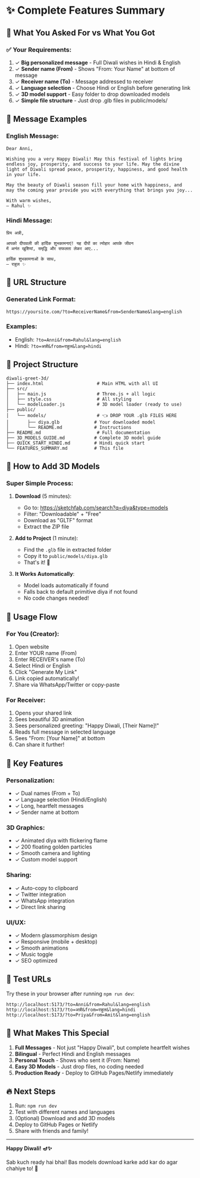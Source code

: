 # ✨ Complete Features Summary

## 🎯 What You Asked For vs What You Got

### ✅ Your Requirements:
1. ✓ **Big personalized message** - Full Diwali wishes in Hindi & English
2. ✓ **Sender name (From)** - Shows "From: Your Name" at bottom of message
3. ✓ **Receiver name (To)** - Message addressed to receiver
4. ✓ **Language selection** - Choose Hindi or English before generating link
5. ✓ **3D model support** - Easy folder to drop downloaded models
6. ✓ **Simple file structure** - Just drop .glb files in public/models/

## 📝 Message Examples

### English Message:
```
Dear Anni,

Wishing you a very Happy Diwali! May this festival of lights bring 
endless joy, prosperity, and success to your life. May the divine 
light of Diwali spread peace, prosperity, happiness, and good health 
in your life.

May the beauty of Diwali season fill your home with happiness, and 
may the coming year provide you with everything that brings you joy...

With warm wishes,
— Rahul ✨
```

### Hindi Message:
```
प्रिय अन्नी,

आपको दीपावली की हार्दिक शुभकामनाएं! यह दीपों का त्योहार आपके जीवन 
में अनंत खुशियां, समृद्धि और सफलता लेकर आए...

हार्दिक शुभकामनाओं के साथ,
— राहुल ✨
```

## 🔗 URL Structure

### Generated Link Format:
```
https://yoursite.com/?to=ReceiverName&from=SenderName&lang=english
```

### Examples:
- English: `?to=Anni&from=Rahul&lang=english`
- Hindi: `?to=अन्नी&from=राहुल&lang=hindi`

## 📁 Project Structure

```
diwali-greet-3d/
├── index.html                    # Main HTML with all UI
├── src/
│   ├── main.js                   # Three.js + all logic
│   ├── style.css                 # All styling
│   └── modelLoader.js            # 3D model loader (ready to use)
├── public/
│   └── models/                   # 👈 DROP YOUR .glb FILES HERE
│       ├── diya.glb             # Your downloaded model
│       └── README.md            # Instructions
├── README.md                     # Full documentation
├── 3D_MODELS_GUIDE.md           # Complete 3D model guide
├── QUICK_START_HINDI.md         # Hindi quick start
└── FEATURES_SUMMARY.md          # This file
```

## 🎨 How to Add 3D Models

### Super Simple Process:

1. **Download** (5 minutes):
   - Go to: https://sketchfab.com/search?q=diya&type=models
   - Filter: "Downloadable" + "Free"
   - Download as "GLTF" format
   - Extract the ZIP file

2. **Add to Project** (1 minute):
   - Find the `.glb` file in extracted folder
   - Copy it to `public/models/diya.glb`
   - That's it! 🎉

3. **It Works Automatically**:
   - Model loads automatically if found
   - Falls back to default primitive diya if not found
   - No code changes needed!

## 🚀 Usage Flow

### For You (Creator):
1. Open website
2. Enter YOUR name (From)
3. Enter RECEIVER's name (To)
4. Select Hindi or English
5. Click "Generate My Link"
6. Link copied automatically!
7. Share via WhatsApp/Twitter or copy-paste

### For Receiver:
1. Opens your shared link
2. Sees beautiful 3D animation
3. Sees personalized greeting: "Happy Diwali, [Their Name]!"
4. Reads full message in selected language
5. Sees "From: [Your Name]" at bottom
6. Can share it further!

## 🎯 Key Features

### Personalization:
- ✓ Dual names (From + To)
- ✓ Language selection (Hindi/English)
- ✓ Long, heartfelt messages
- ✓ Sender name at bottom

### 3D Graphics:
- ✓ Animated diya with flickering flame
- ✓ 200 floating golden particles
- ✓ Smooth camera and lighting
- ✓ Custom model support

### Sharing:
- ✓ Auto-copy to clipboard
- ✓ Twitter integration
- ✓ WhatsApp integration
- ✓ Direct link sharing

### UI/UX:
- ✓ Modern glassmorphism design
- ✓ Responsive (mobile + desktop)
- ✓ Smooth animations
- ✓ Music toggle
- ✓ SEO optimized

## 📱 Test URLs

Try these in your browser after running `npm run dev`:

```
http://localhost:5173/?to=Anni&from=Rahul&lang=english
http://localhost:5173/?to=अन्नी&from=राहुल&lang=hindi
http://localhost:5173/?to=Priya&from=Amit&lang=english
```

## 🎊 What Makes This Special

1. **Full Messages** - Not just "Happy Diwali", but complete heartfelt wishes
2. **Bilingual** - Perfect Hindi and English messages
3. **Personal Touch** - Shows who sent it (From: Name)
4. **Easy 3D Models** - Just drop files, no coding needed
5. **Production Ready** - Deploy to GitHub Pages/Netlify immediately

## 🔥 Next Steps

1. Run: `npm run dev`
2. Test with different names and languages
3. (Optional) Download and add 3D models
4. Deploy to GitHub Pages or Netlify
5. Share with friends and family!

---

**Happy Diwali! 🪔✨**

Sab kuch ready hai bhai! Bas models download karke add kar do agar chahiye to! 🎉
